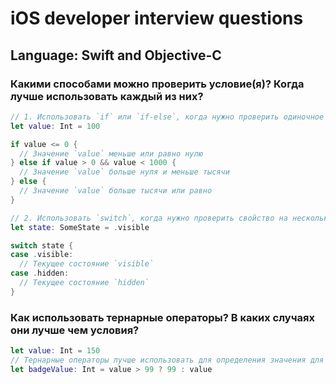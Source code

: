 # iOS developer interview questions

## Language: Swift and Objective-C

### Какими способами можно проверить условие(я)? Когда лучше использовать каждый из них?
```swift
// 1. Использовать `if` или `if-else`, когда нужно проверить одиночное условие или ряд связанных между собой условий 
let value: Int = 100

if value <= 0 {
  // Значение `value` меньше или равно нулю
} else if value > 0 && value < 1000 {
  // Значение `value` больше нуля и меньше тысячи
} else {
  // Значение `value` больше тысячи или равно
}

// 2. Использовать `switch`, когда нужно проверить свойство на несколько значений
let state: SomeState = .visible

switch state {
case .visible:
  // Текущее состояние `visible`
case .hidden:
  // Текущее состояние `hidden`
}
```

### Как использовать тернарные операторы? В каких случаях они лучше чем условия?
``` swift
let value: Int = 150
// Тернарные операторы лучше использовать для определения значения для свойства
let badgeValue: Int = value > 99 ? 99 : value
```

